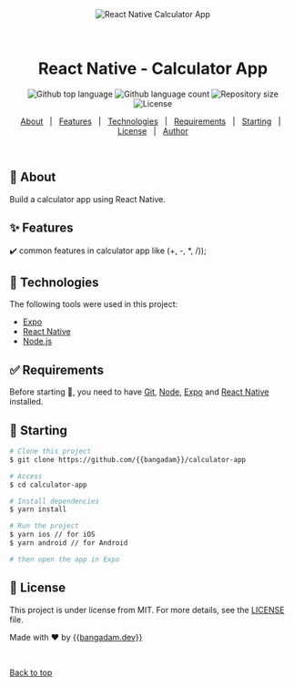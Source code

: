 <div align="center" id="top"> 
  <img src="./.github/app.gif" alt="React Native Calculator App" />

&#xa0;

  <!-- <a href="https://calculatorapp.netlify.app">Demo</a> -->
</div>

<h1 align="center">React Native - Calculator App</h1>

<p align="center">
  <img alt="Github top language" src="https://img.shields.io/github/languages/top/{{bangadam}}/calculator-app?color=56BEB8">

  <img alt="Github language count" src="https://img.shields.io/github/languages/count/{{bangadam}}/calculator-app?color=56BEB8">

  <img alt="Repository size" src="https://img.shields.io/github/repo-size/{{bangadam}}/calculator-app?color=56BEB8">

  <img alt="License" src="https://img.shields.io/github/license/{{bangadam}}/calculator-app?color=56BEB8">

  <!-- <img alt="Github issues" src="https://img.shields.io/github/issues/{{bangadam}}/calculator-app?color=56BEB8" /> -->

  <!-- <img alt="Github forks" src="https://img.shields.io/github/forks/{{bangadam}}/calculator-app?color=56BEB8" /> -->

  <!-- <img alt="Github stars" src="https://img.shields.io/github/stars/{{bangadam}}/calculator-app?color=56BEB8" /> -->
</p>

<!-- Status -->

<!-- <h4 align="center">
	🚧  Calculator App 🚀 Under construction...  🚧
</h4>

<hr> -->

<p align="center">
  <a href="#dart-about">About</a> &#xa0; | &#xa0; 
  <a href="#sparkles-features">Features</a> &#xa0; | &#xa0;
  <a href="#rocket-technologies">Technologies</a> &#xa0; | &#xa0;
  <a href="#white_check_mark-requirements">Requirements</a> &#xa0; | &#xa0;
  <a href="#checkered_flag-starting">Starting</a> &#xa0; | &#xa0;
  <a href="#memo-license">License</a> &#xa0; | &#xa0;
  <a href="https://github.com/{{bangadam}}" target="_blank">Author</a>
</p>

<br>

## :dart: About

Build a calculator app using React Native.

## :sparkles: Features

:heavy_check_mark: common features in calculator app like (+, -, \*, /));

## :rocket: Technologies

The following tools were used in this project:

- [Expo](https://expo.io/)
- [React Native](https://reactnative.dev/)
- [Node.js](https://nodejs.org/)

## :white_check_mark: Requirements

Before starting :checkered_flag:, you need to have [Git](https://git-scm.com), [Node](https://nodejs.org/en/), [Expo](https://expo.io/) and [React Native](https://reactnative.dev/) installed.

## :checkered_flag: Starting

```bash
# Clone this project
$ git clone https://github.com/{{bangadam}}/calculator-app

# Access
$ cd calculator-app

# Install dependencies
$ yarn install

# Run the project
$ yarn ios // for iOS
$ yarn android // for Android

# then open the app in Expo
```

## :memo: License

This project is under license from MIT. For more details, see the [LICENSE](LICENSE.md) file.

Made with :heart: by <a href="https://github.com/{{bangadam}}" target="_blank">{{bangadam.dev}}</a>

&#xa0;

<a href="#top">Back to top</a>
